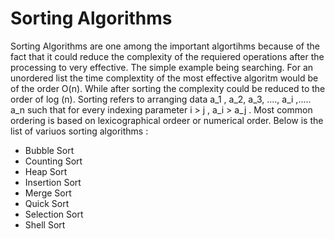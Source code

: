 # Sorting Algorithms
Sorting Algorithms are one among the important algortihms because of the fact that it could reduce the complexity of the requiered operations after the processing to very effective. The simple example being searching. For an unordered list the time complextity of the most effective algoritm would be of the order O(n). While after sorting the complexity could be reduced to the order of log (n). Sorting refers to arranging data a_1 , a_2, a_3, ...., a_i ,..... a_n such that for every indexing parameter i > j  , a_i > a_j . Most common ordering is based on lexicographical ordeer or numerical order.
Below is the list of variuos sorting algorithms :
* Bubble Sort
* Counting Sort
* Heap Sort
* Insertion Sort
* Merge Sort
* Quick Sort
* Selection Sort
* Shell Sort

